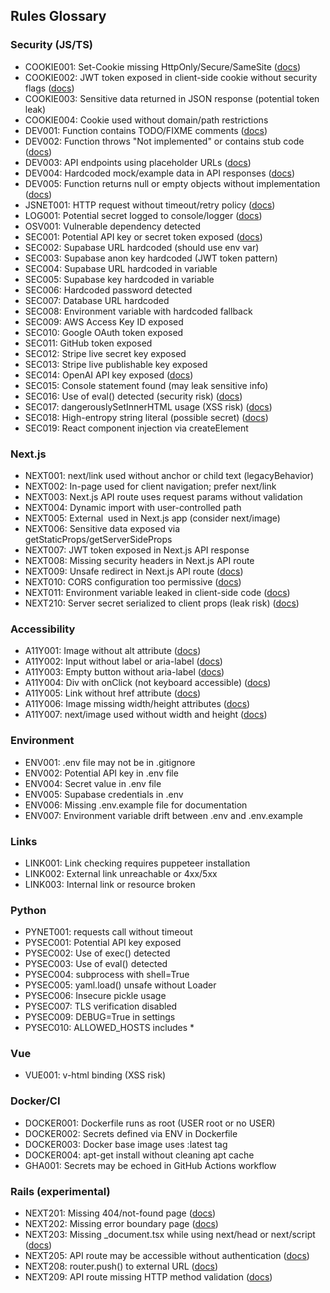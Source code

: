 ## Rules Glossary


### Security (JS/TS)
- COOKIE001: Set-Cookie missing HttpOnly/Secure/SameSite ([docs](https://owasp.org/www-community/controls/SecureCookieAttributes))
- COOKIE002: JWT token exposed in client-side cookie without security flags ([docs](https://owasp.org/www-community/controls/SecureCookieAttributes))
- COOKIE003: Sensitive data returned in JSON response (potential token leak)
- COOKIE004: Cookie used without domain/path restrictions
- DEV001: Function contains TODO/FIXME comments ([docs](https://docs.ubon.dev/rules/DEV001))
- DEV002: Function throws "Not implemented" or contains stub code ([docs](https://docs.ubon.dev/rules/DEV002))
- DEV003: API endpoints using placeholder URLs ([docs](https://docs.ubon.dev/rules/DEV003))
- DEV004: Hardcoded mock/example data in API responses ([docs](https://docs.ubon.dev/rules/DEV004))
- DEV005: Function returns null or empty objects without implementation ([docs](https://docs.ubon.dev/rules/DEV005))
- JSNET001: HTTP request without timeout/retry policy ([docs](https://developer.mozilla.org/docs/Web/API/AbortController))
- LOG001: Potential secret logged to console/logger ([docs](https://cheatsheetseries.owasp.org/cheatsheets/Logging_Cheat_Sheet.html))
- OSV001: Vulnerable dependency detected
- SEC001: Potential API key or secret token exposed ([docs](https://cheatsheetseries.owasp.org/cheatsheets/Secrets_Management_Cheat_Sheet.html))
- SEC002: Supabase URL hardcoded (should use env var)
- SEC003: Supabase anon key hardcoded (JWT token pattern)
- SEC004: Supabase URL hardcoded in variable
- SEC005: Supabase key hardcoded in variable
- SEC006: Hardcoded password detected
- SEC007: Database URL hardcoded
- SEC008: Environment variable with hardcoded fallback
- SEC009: AWS Access Key ID exposed
- SEC010: Google OAuth token exposed
- SEC011: GitHub token exposed
- SEC012: Stripe live secret key exposed
- SEC013: Stripe live publishable key exposed
- SEC014: OpenAI API key exposed ([docs](https://cheatsheetseries.owasp.org/cheatsheets/Secrets_Management_Cheat_Sheet.html))
- SEC015: Console statement found (may leak sensitive info)
- SEC016: Use of eval() detected (security risk) ([docs](https://developer.mozilla.org/docs/Web/JavaScript/Reference/Global_Objects/eval))
- SEC017: dangerouslySetInnerHTML usage (XSS risk) ([docs](https://react.dev/reference/react-dom/components/common#dangerously-setting-the-inner-html))
- SEC018: High-entropy string literal (possible secret) ([docs](https://owasp.org/Top10/A02_2021-Cryptographic_Failures))
- SEC019: React component injection via createElement

### Next.js
- NEXT001: next/link used without anchor or child text (legacyBehavior)
- NEXT002: In-page <a> used for client navigation; prefer next/link
- NEXT003: Next.js API route uses request params without validation
- NEXT004: Dynamic import with user-controlled path
- NEXT005: External <img> used in Next.js app (consider next/image)
- NEXT006: Sensitive data exposed via getStaticProps/getServerSideProps
- NEXT007: JWT token exposed in Next.js API response
- NEXT008: Missing security headers in Next.js API route
- NEXT009: Unsafe redirect in Next.js API route ([docs](https://owasp.org/www-community/attacks/Unvalidated_Redirects_and_Forwards_Cheat_Sheet))
- NEXT010: CORS configuration too permissive ([docs](https://developer.mozilla.org/docs/Web/HTTP/CORS))
- NEXT011: Environment variable leaked in client-side code ([docs](https://nextjs.org/docs/app/building-your-application/configuring/environment-variables#bundling-environment-variables-for-the-browser))
- NEXT210: Server secret serialized to client props (leak risk) ([docs](https://nextjs.org/docs/pages/building-your-application/data-fetching/get-server-side-props#caveats))

### Accessibility
- A11Y001: Image without alt attribute ([docs](https://webaim.org/techniques/alttext/))
- A11Y002: Input without label or aria-label ([docs](https://web.dev/labels-and-text-alternatives/))
- A11Y003: Empty button without aria-label ([docs](https://dequeuniversity.com/rules/axe/4.7/button-name))
- A11Y004: Div with onClick (not keyboard accessible) ([docs](https://developer.mozilla.org/docs/Web/Accessibility/ARIA/Roles/button_role))
- A11Y005: Link without href attribute ([docs](https://dequeuniversity.com/rules/axe/4.7/link-name))
- A11Y006: Image missing width/height attributes ([docs](https://web.dev/optimize-cls/))
- A11Y007: next/image used without width and height ([docs](https://nextjs.org/docs/pages/api-reference/components/image))

### Environment
- ENV001: .env file may not be in .gitignore
- ENV002: Potential API key in .env file
- ENV004: Secret value in .env file
- ENV005: Supabase credentials in .env
- ENV006: Missing .env.example file for documentation
- ENV007: Environment variable drift between .env and .env.example

### Links
- LINK001: Link checking requires puppeteer installation
- LINK002: External link unreachable or 4xx/5xx
- LINK003: Internal link or resource broken

### Python
- PYNET001: requests call without timeout
- PYSEC001: Potential API key exposed
- PYSEC002: Use of exec() detected
- PYSEC003: Use of eval() detected
- PYSEC004: subprocess with shell=True
- PYSEC005: yaml.load() unsafe without Loader
- PYSEC006: Insecure pickle usage
- PYSEC007: TLS verification disabled
- PYSEC009: DEBUG=True in settings
- PYSEC010: ALLOWED_HOSTS includes *

### Vue
- VUE001: v-html binding (XSS risk)

### Docker/CI
- DOCKER001: Dockerfile runs as root (USER root or no USER)
- DOCKER002: Secrets defined via ENV in Dockerfile
- DOCKER003: Docker base image uses :latest tag
- DOCKER004: apt-get install without cleaning apt cache
- GHA001: Secrets may be echoed in GitHub Actions workflow

### Rails (experimental)
- NEXT201: Missing 404/not-found page ([docs](https://nextjs.org/docs/app/api-reference/file-conventions/not-found))
- NEXT202: Missing error boundary page ([docs](https://nextjs.org/docs/app/building-your-application/routing/error-handling))
- NEXT203: Missing _document.tsx while using next/head or next/script ([docs](https://nextjs.org/docs/pages/building-your-application/routing/custom-document))
- NEXT205: API route may be accessible without authentication ([docs](https://next-auth.js.org/configuration/nextjs#api-routes))
- NEXT208: router.push() to external URL ([docs](https://owasp.org/www-community/attacks/Unvalidated_Redirects_and_Forwards_Cheat_Sheet))
- NEXT209: API route missing HTTP method validation ([docs](https://nextjs.org/docs/app/building-your-application/routing/route-handlers))
